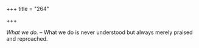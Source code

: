 +++
title = "264"

+++

*What we do.* – What we do is never understood but always merely praised and reproached.


